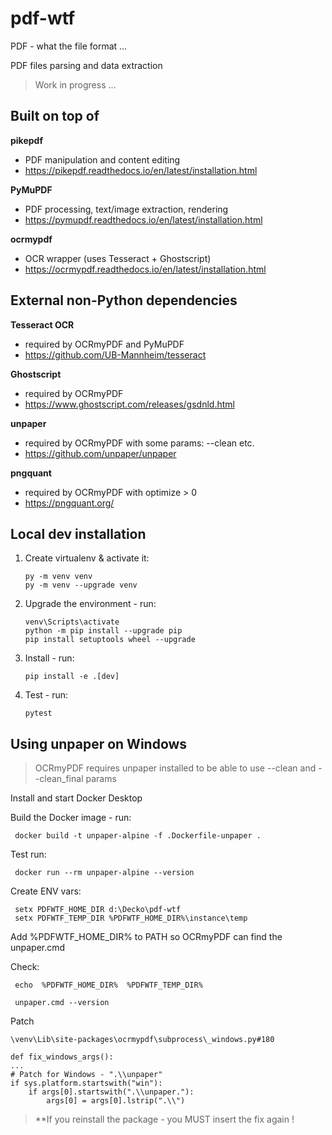 # pdf-wtf

PDF - what the file format ...

PDF files parsing and data extraction

> Work in progress ...

## Built on top of


**pikepdf** 
- PDF manipulation and content editing
- https://pikepdf.readthedocs.io/en/latest/installation.html

**PyMuPDF** 
- PDF processing, text/image extraction, rendering
- https://pymupdf.readthedocs.io/en/latest/installation.html

**ocrmypdf** 
- OCR wrapper (uses Tesseract + Ghostscript)
- https://ocrmypdf.readthedocs.io/en/latest/installation.html

## External non-Python dependencies

**Tesseract OCR** 
- required by OCRmyPDF and PyMuPDF
- https://github.com/UB-Mannheim/tesseract

**Ghostscript** 
- required by OCRmyPDF
- https://www.ghostscript.com/releases/gsdnld.html

**unpaper** 
- required by OCRmyPDF with some params: --clean etc. 
- https://github.com/unpaper/unpaper

**pngquant** 
- required by OCRmyPDF with optimize > 0 
- https://pngquant.org/

## Local dev installation

1. Create virtualenv &amp; activate it:

    ```
    py -m venv venv
    py -m venv --upgrade venv
    ```
    
2. Upgrade the environment - run:

    ```
    venv\Scripts\activate
    python -m pip install --upgrade pip
    pip install setuptools wheel --upgrade
    ```
    
3. Install - run:
    
    ```
    pip install -e .[dev]
    ```

4. Test - run:

    ```
    pytest
    ```

## Using unpaper on Windows

> OCRmyPDF requires unpaper installed to be able to use --clean and --clean_final params

Install and start Docker Desktop

Build the Docker image - run:

     docker build -t unpaper-alpine -f .Dockerfile-unpaper .

Test run:

     docker run --rm unpaper-alpine --version

Create ENV vars:

     setx PDFWTF_HOME_DIR d:\Decko\pdf-wtf
     setx PDFWTF_TEMP_DIR %PDFWTF_HOME_DIR%\instance\temp

Add %PDFWTF_HOME_DIR% to PATH so OCRmyPDF can find the unpaper.cmd

Check:

     echo  %PDFWTF_HOME_DIR%  %PDFWTF_TEMP_DIR%

     unpaper.cmd --version

Patch  

    \venv\Lib\site-packages\ocrmypdf\subprocess\_windows.py#180  

    def fix_windows_args():
    ...
    # Patch for Windows - ".\\unpaper"
    if sys.platform.startswith("win"):
        if args[0].startswith(".\\unpaper."):
            args[0] = args[0].lstrip(".\\")

> **If you reinstall the package - you MUST insert the fix again !

